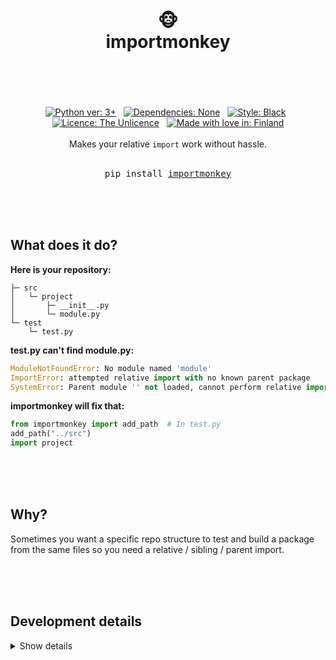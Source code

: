 <div align="center">
    <h1>
        <br>
        🐵
        <br>
        importmonkey
        <br>
        <br>
    </h1>
    <br>
    <br>
    <a href="https://www.python.org/"><img src="https://img.shields.io/badge/Python-3.12.0-blue?logo=python&logoColor=white" alt="Python ver: 3+"/></a>
    &nbsp;
    <a href="https://www.python.org/"><img src="https://img.shields.io/badge/Dependencies-None-blue" alt="Dependencies: None"/></a>
    &nbsp;
    <a href="https://github.com/psf/black"><img src="https://img.shields.io/badge/Style-black-000000" alt="Style: Black"/></a>
    &nbsp;
    <a href="https://choosealicense.com/licenses/unlicense/"><img src="https://img.shields.io/badge/Licence-The_Unlicence-purple" alt="Licence: The Unlicence"/></a>
    &nbsp;
    <a href="https://en.wikipedia.org/wiki/Finland"><img src="https://img.shields.io/badge/Made_with_%E2%9D%A4%20in-Finland-blue" alt="Made with love in: Finland"/></a>
    <br>
    <br>
    Makes your relative <code>import</code> work without hassle.
    <br>
    <br>
    <pre>pip install <a href="https://github.com/hirsimaki-markus/importmonkey">importmonkey</a></pre>
    <br>
    <br>
    <br>
</div>





## What does it do?
**Here is your repository:**
```
├─ src
│   └─ project
│       ├─ __init__.py
│       └─ module.py
└─ test
    └─ test.py
```

**test.py can't find module.py:**
```python
ModuleNotFoundError: No module named 'module'
ImportError: attempted relative import with no known parent package
SystemError: Parent module '' not loaded, cannot perform relative import
```

**importmonkey will fix that:**

```python
from importmonkey import add_path  # In test.py
add_path("../src")
import project
```

<br>
<br>
<br>

## Why?
Sometimes you want a specific repo structure to test and build a package from the same
files so you need a relative / sibling / parent import.

<br>
<br>
<br>

## Development details
<details><summary>Show details</summary>

  **Linting**
  ```bash
  importmonkey$ black .
  importmonkey$ flake8 src/ test/
  ```

  **Testing**
  ```bash
  importmonkey$ python test/run_test_suite.py
  ```

  **Building**
  ```
  coming soon
  ```

  **Releasing**
  ```
  coming soon
  ```

</details>
